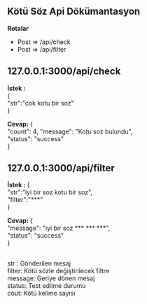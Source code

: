 ## Kötü Söz Api Dökümantasyon

 **Rotalar**
 

 - Post => /api/check
 - Post => /api/filter


## 127.0.0.1:3000/api/check

**İstek :**<br>
{<br>
"str":"cok kotu bir soz"<br>
}

**Cevap:**
{<br>
"count": 4,
"message": "Kotu soz bulundu",<br>
"status": "success"<br>
}
## 127.0.0.1:3000/api/filter
**İstek :** 
{<br>
"str":"iyi bir soz kotu bir soz",<br>
"filter":"***"<br>
}

**Cevap:**
{<br>
"message": "iyi bir soz *** *** ***",<br>
"status": "success"<br>
}

##
str : Gönderilen mesaj<br>
filter: Kötü sözle değiştirilecek filtre<br>
message: Geriye dönen mesaj<br>
status: Test edilme durumu<br>
cout: Kötü kelime sayısı
